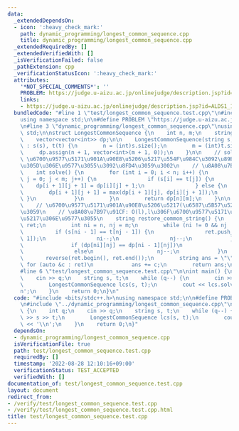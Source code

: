 ```yaml
---
data:
  _extendedDependsOn:
  - icon: ':heavy_check_mark:'
    path: dynamic_programming/longest_common_sequence.cpp
    title: dynamic_programming/longest_common_sequence.cpp
  _extendedRequiredBy: []
  _extendedVerifiedWith: []
  _isVerificationFailed: false
  _pathExtension: cpp
  _verificationStatusIcon: ':heavy_check_mark:'
  attributes:
    '*NOT_SPECIAL_COMMENTS*': ''
    PROBLEM: https://judge.u-aizu.ac.jp/onlinejudge/description.jsp?id=ALDS1_10_C&lang=jp
    links:
    - https://judge.u-aizu.ac.jp/onlinejudge/description.jsp?id=ALDS1_10_C&lang=jp
  bundledCode: "#line 1 \"test/longest_common_sequence.test.cpp\"\n#include <bits/stdc++.h>\n\
    using namespace std;\n\n#define PROBLEM \"https://judge.u-aizu.ac.jp/onlinejudge/description.jsp?id=ALDS1_10_C&lang=jp\"\
    \n#line 3 \"dynamic_programming/longest_common_sequence.cpp\"\nusing namespace\
    \ std;\n\nstruct LongestCommonSequence {\n    int n, m;\n    string s, t, ret;\n\
    \    vector<vector<int>> dp;\n\n    LongestCommonSequence(string s, string t)\
    \ : s(s), t(t) {\n        n = (int)s.size();\n        m = (int)t.size();\n   \
    \     dp.assign(n + 1, vector<int>(m + 1, 0));\n    }\n\n    // solve\n    //\
    \ \u6700\u9577\u5171\u901A\u90E8\u5206\u5217\u554F\u984C\u3092\u89E3\u3044\u3066\
    \u305D\u306E\u9577\u3055\u3092\u8FD4\u3059\u3002\n    // \u8A08\u7B97\u91CF: O(nm)\n\
    \    int solve() {\n        for (int i = 0; i < n; i++) {\n            for (int\
    \ j = 0; j < m; j++) {\n                if (s[i] == t[j]) {\n                \
    \    dp[i + 1][j + 1] = dp[i][j] + 1;\n                } else {\n            \
    \        dp[i + 1][j + 1] = max(dp[i + 1][j], dp[i][j + 1]);\n               \
    \ }\n            }\n        }\n        return dp[n][m];\n    }\n\n    // restore_common_string\n\
    \    // \u6700\u9577\u5171\u901A\u90E8\u5206\u5217(\u6587\u5B57\u5217)\u3092\u8FD4\
    \u3059\n    // \u8A08\u7B97\u91CF: O(l),l\u306F\u6700\u9577\u5171\u901A\u90E8\u5206\
    \u5217\u306E\u9577\u3055\n    string restore_common_string() {\n        vector<char>\
    \ ret;\n        int ni = n, nj = m;\n        while (ni != 0 && nj != 0) {\n  \
    \          if (s[ni - 1] == t[nj - 1]) {\n                ret.push_back(s[ni -\
    \ 1]);\n                ni--;\n                nj--;\n            } else {\n \
    \               if (dp[ni][nj] == dp[ni - 1][nj])\n                    ni--;\n\
    \                else\n                    nj--;\n            }\n        }\n \
    \       reverse(ret.begin(), ret.end());\n        string ans = \"\";\n       \
    \ for (auto &c : ret)\n            ans += c;\n        return ans;\n    }\n};\n\
    #line 6 \"test/longest_common_sequence.test.cpp\"\n\nint main() {\n    int q;\n\
    \    cin >> q;\n    string s, t;\n    while (q--) {\n        cin >> s >> t;\n\
    \        LongestCommonSequence lcs(s, t);\n        cout << lcs.solve() << '\\\
    n';\n    }\n    return 0;\n}\n"
  code: "#include <bits/stdc++.h>\nusing namespace std;\n\n#define PROBLEM \"https://judge.u-aizu.ac.jp/onlinejudge/description.jsp?id=ALDS1_10_C&lang=jp\"\
    \n#include \"../dynamic_programming/longest_common_sequence.cpp\"\n\nint main()\
    \ {\n    int q;\n    cin >> q;\n    string s, t;\n    while (q--) {\n        cin\
    \ >> s >> t;\n        LongestCommonSequence lcs(s, t);\n        cout << lcs.solve()\
    \ << '\\n';\n    }\n    return 0;\n}"
  dependsOn:
  - dynamic_programming/longest_common_sequence.cpp
  isVerificationFile: true
  path: test/longest_common_sequence.test.cpp
  requiredBy: []
  timestamp: '2022-08-28 12:10:16+09:00'
  verificationStatus: TEST_ACCEPTED
  verifiedWith: []
documentation_of: test/longest_common_sequence.test.cpp
layout: document
redirect_from:
- /verify/test/longest_common_sequence.test.cpp
- /verify/test/longest_common_sequence.test.cpp.html
title: test/longest_common_sequence.test.cpp
---
```

